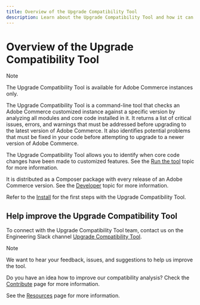 ```yaml
---
title: Overview of the Upgrade Compatibility Tool
description: Learn about the Upgrade Compatibility Tool and how it can help you with your Adobe Commerce project.
---
```


# Overview of the Upgrade Compatibility Tool

>[!NOTE]
>
>The Upgrade Compatibility Tool is available for Adobe Commerce instances only.

The Upgrade Compatibility Tool is a command-line tool that checks an Adobe Commerce customized instance against a specific version by analyzing all modules and core code installed in it. It returns a list of critical issues, errors, and warnings that must be addressed before upgrading to the latest version of Adobe Commerce. It also identifies potential problems that must be fixed in your code before attempting to upgrade to a newer version of Adobe Commerce.

The Upgrade Compatibility Tool allows you to identify when core code changes have been made to customized features. See the [Run the tool](../upgrade-compatibility-tool/run.md) topic for more information.

It is distributed as a Composer package with every release of an Adobe Commerce version. See the [Developer](../upgrade-compatibility-tool/developer.md) topic for more information.

Refer to the [Install](../upgrade-compatibility-tool/install.md) for the first steps with the Upgrade Compatibility Tool.

## Help improve the Upgrade Compatibility Tool

To connect with the Upgrade Compatibility Tool team, contact us on the Engineering Slack channel [Upgrade Compatibility Tool](https://magentocommeng.slack.com/archives/C019Y143U9F).

>[!NOTE]
>
>We want to hear your feedback, issues, and suggestions to help us improve the tool.

Do you have an idea how to improve our compatibility analysis? Check the [Contribute](https://devdocs.magento.com/guides/v2.4/coding-standards/contributing.html) page for more information.

See the [Resources](https://devdocs.magento.com/community/resources/resources.html) page for more information.
